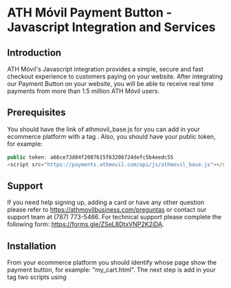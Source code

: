 # ATH Móvil Payment Button - Javascript Integration and Services

## Introduction
ATH Móvil's Javascript integration provides a simple, secure and fast checkout experience to customers paying on your website. After integrating our Payment Button on your website, you will be able to receive real time payments from more than 1.5 million ATH Móvil users.

## Prerequisites
You should have the link of athmovil_base.js for you can add in your ecommerce platform with a tag <script></script>. Also, you should have your public token, for example:
```javascript
public token: a66ce73d04f2087615f6320b724defc5b4eedc55
<script src="https://payments.athmovil.com/api/js/athmovil_base.js"></script>
```

## Support
If you need help signing up, adding a card or have any other question please refer to https://athmovilbusiness.com/preguntas or contact our support team at (787) 773-5466. For technical support please complete the following form:  https://forms.gle/ZSeL8DtxVNP2K2iDA.

## Installation
From your ecommerce platform you should identify whose page show the payment button, for example: "my_cart.html".
The next step is add in your tag <body></body> two scripts using <script></scrip> tag. 
The first script should have with the link of athmovil_base.js in src property, for example:  
```javascript
<script src="https://payments.athmovil.com/api/js/athmovil_base.js"></script>
```
The second script should have an JSON object called "ATHM_Checkout" where you should put your public token as value for the property publicToken from ATHM_Checkout object.
Also, this second script should have three callback functions:
•	authorizationATHM()
•	cancelATHM()
•	expiredATHM()

Finally, you should add in your body html a <div></div> tag with value "ATHMovil_Checkout_Button_payment" in id property.

*Example:*
```html
<body>
<div id="ATHMovil_Checkout_Button_payment"></div>
<script src="https://payments.athmovil.com/api/js/athmovil_base.js"></script>
<script type="text/javascript">
          const ATHM_Checkout = {
              env: 'production',
              publicToken: 'a66ce73d04f2087615f6320b724defc5b4eedc55',
              timeout: 600,
              orderType: '',
              theme: 'btn',
              lang: 'en',
              total: 1,
              subtotal: 1,
              tax: 1,
              metadata1: 'Prueba1.1',
              metadata2: 'Prueba2.2',
              items: [
                  {
                      "name":"Nombre de arreglo",
                      "description":"Prueba de items",
                      "quantity":"3",
                      "price":"2",
                      "tax":"1",
                      "metadata":"prueba metadata"
                  }
            ],
            phoneNumber: ""
          }
          async function authorizationATHM(){
            const responseAuth = await authorization();
            console.log(responseAuth);
          }
          async function cancelATHM(){
            const responseCancel = await findPaymentATHM();
            console.log(responseCancel);
          }
          async function expiredATHM(){
            const responseExpired = await findPaymentATHM();
            console.log(responseExpired);
          }
    </script>
</body>
```

## Usage
The correct implementation of div and scripts, should show the payment button like this example:

![boton](boton.png)
 
After clicking you consume the first service "/payment", this service could response a success or an error status.

If you receive a success status, also you get a ecommerceId and auth_token into data response property and open a modal that show you a message for waiting.

```javascript
{
    "status": "success",
    "data": {
        "ecommerceId": "ad42df37-f989-11ed-8935-cd14e3558bc7",
        "auth_token": "eyJraWQiOiJNeUtVRXZvb2NSMWptbnZocHZXVEI0WmZvcU1wbEx6TWF5VzdjUWd1ck5FIiwidHlwIjoiSldUIiwiYWxnIjoiUlMyNTYifQ.eyJzdWIiOiI0MjdmOTZiMTExMmYyZGZlNTk4NjM0YWVkNmYyOTA4NmJmNWU5OTdlYjYyYTVjMDJlOTI0YTdmNTIzZDI3ZDliMzI2OGE1N2RmYWQ4ZWE3NGY1M2JhNWQzMjMyNTRkYTEiLCJmaUlkIjoiIiwibmJmIjoxNjg0ODYwNTIzLCJhenAiOltdLCJwZXJtaXNzaW9ucyI6WyJjdXN0b21lci5idXNpbmVzcy5lY29tbWVyY2UuYXV0aG9yaXphdGlvbjp3cml0ZSJdLCJpc3MiOiJQcm9jZXNzIFBheW1lbnQiLCJzY29wZXMiOlsiY3VzdG9tZXIuYnVzaW5lc3MuZWNvbW1lcmNlLmF1dGhvcml6YXRpb246d3JpdGUiXSwiZXhwIjoxNjg0ODYxNDIzLCJpYXQiOjE2ODQ4NjA1MjN9.HFPQncPDvIIqU4DeORiirntetxoU-KaRLWBK_bIAqJdR2cOWyhTTjVhVtbnCMN6qjsWB3knhp9N0aaVXPOi9DhYoWRlGVWLhSByp4K7c1fJwKFLhJoasQCew8SlXwQlalbYHt1F5s1hQgGmStGATIwnXRrE-4doBKpNedQn9CKo3qX08QGk78eAPnejzJKMlYOr__kFDR1c-L7P2btOvlx5vYDXhqmq_gljqp8f5a28pBFVh6DMx12IUu_FiQrI4ofinjiij3CWfXOVcqzBbE0UJudlS43Jb7JlZPflDrD6TM3PR4a8_KtM89Solm-r4__aIw02Gqf5ROsan_YT7FA"
    }
}
```
![screen_uno](screen_uno.png)

Immediately should open the phoneNumberATHM.html screen, here you have enter your phone number for update the transaction, this screen consume “/updatePhoneNumber” service and you should close phoneNumberATHM.html and open the waitingPaymentATHM.html screen and receive a push notification on your ATHMovil app too.

![screen_dos](screen_dos.png)

![screen_tres](screen_tres.png)

From your ATHMovil app you could confirm the transaction and later confirm it and consume the ”authorization” service automatically and should close waitingPaymentATHM.html  and show you a success message on main screen where you have a payment button.

![screen_cuatro](screen_cuatro.png)

## Callback functions

`authorizationATHM`. This function should return a JSON object with the details of the transaction.

```javascript
{
    "status": "success",
    "data": {
        "ecommerceStatus": "COMPLETED",
        "ecommerceId": "870633c9-f994-11ed-8935-c155d7fc6afe",
        "referenceNumber": "215070440-8a36d420882a293a018849cae9f500a8",
        "businessCustomerId": "402894d56e713892016e7f2963de0010",
        "transactionDate": "2023-05-23 14:06:54",
        "dailyTransactionId": "0001",
        "businessName": "Tdameritrade",
        "businessPath": "Tdameritrade",
        "industry": "COMPUTERS",
        "subTotal": 1.33,
        "tax": 1.00,
        "total": 2.33,
        "fee": 0.06,
        "netAmount": 2.28,
        "totalRefundedAmount": 0,
        "metadata1": "Metadata 1",
        "metadata2": "Metada 2",
        "items": [
            {
                "name": "Diego MO",
                "description": "Diego",
                "quantity": 1,
                "price": 1.33,
                "tax": 1,
                "metadata": "Bitcoin es lo mejor",
                "formattedPrice": "",
                "sku": ""
            }
        ],
        "isNonProfit": false
    }
}
```

`cancelATHM`. This function consumes “/findPayment” service and should return a JSON object with the details of the transaction.

```javascript
{
    "status": "success",
    "data": {
        "ecommerceStatus": "CANCEL",
        "ecommerceId": "a5f8143a-f997-11ed-8935-a9b922a1efbc",
        "referenceNumber": "",
        "businessCustomerId": "402894d56e713892016e7f2963de0010",
        "transactionDate": "",
        "dailyTransactionId": "",
        "businessName": "Tdameritrade",
        "businessPath": "Tdameritrade",
        "industry": "COMPUTERS",
        "subTotal": 1.33,
        "tax": 1.00,
        "total": 2.33,
        "fee": 0.00,
        "netAmount": 0,
        "totalRefundedAmount": 0,
        "metadata1": "Metadata 1",
        "metadata2": "Metada 2",
        "items": [
            {
                "name": "Diego MO",
                "description": "Diego",
                "quantity": 1,
                "price": 1.33,
                "tax": 1,
                "metadata": "Bitcoin es lo mejor",
                "formattedPrice": "",
                "sku": ""
            }
        ],
        "isNonProfit": false
    }
}
```

`expiredATHM`. This function consumes “/findPayment” service and should return a JSON object with the details of the transaction. 

```javascript
{
    "status": "success",
    "data": {
        "ecommerceStatus": "CANCEL",
        "ecommerceId": "a5f8143a-f997-11ed-8935-a9b922a1efbc",
        "referenceNumber": "",
        "businessCustomerId": "402894d56e713892016e7f2963de0010",
        "transactionDate": "",
        "dailyTransactionId": "",
        "businessName": "Tdameritrade",
        "businessPath": "Tdameritrade",
        "industry": "COMPUTERS",
        "subTotal": 1.33,
        "tax": 1.00,
        "total": 2.33,
        "fee": 0.00,
        "netAmount": 0,
        "totalRefundedAmount": 0,
        "metadata1": "Metadata 1",
        "metadata2": "Metada 2",
        "items": [
            {
                "name": "Diego MO",
                "description": "Diego",
                "quantity": 1,
                "price": 1.33,
                "tax": 1,
                "metadata": "Bitcoin es lo mejor",
                "formattedPrice": "",
                "sku": ""
            }
        ],
        "isNonProfit": false
    }
}
```

## Errors

If you close phonePaymentATHM.html or waitingPaymentATHM.html screen you should see next error message on the main payment button screen.

![error_uno](error_uno.png)

If you want to make another payment from other website or mobile app using ATHM's payment button (from same customer to same business), you should see next error message on the main payment button screen.

![error_dos](error_dos.png)

When you press ATHM's payment button and the don´t exist any problem, this transaction is created with an expiration time (timeout property in ATHM_Checkout object).

After you receive a success response with ecommerceId and auth_token, should open next screen (phonePaymentATHM.html) and you should add your phoneNumber for you confirm the transaction from ATHM personal app.

If you are late to make the confirm from your ATHM personal app, you should see next error message on the main payment button screen.

![error_tres](error_tres.png)

## Testing



## User experience

![user_experience](user_experience.png)

## Legal

The use of this API and any related documentation is governed by and must be used in accordance with the Terms and Conditions of Use of ATH Móvi Business ®, which may be found at: https://athmovilbusiness.com/terminos.
